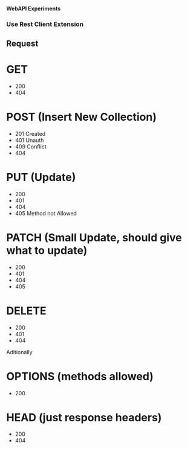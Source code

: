 #### WebAPI Experiments

### Use Rest Client Extension

## Request

# GET
- 200
- 404
# POST (Insert New Collection)
- 201 Created
- 401 Unauth
- 409 Conflict
- 404
# PUT (Update)
- 200
- 401
- 404
- 405 Method not Allowed
# PATCH (Small Update, should give what to update)
- 200
- 401
- 404
- 405
# DELETE
- 200
- 401
- 404

Aditionally

# OPTIONS (methods allowed)
- 200

# HEAD (just response headers)
- 200
- 404

